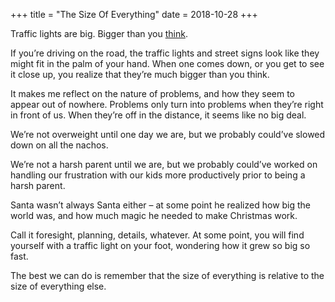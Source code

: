 +++
title = "The Size Of Everything"
date = 2018-10-28
+++

Traffic lights are big. Bigger than you [think][1].

If you’re driving on the road, the traffic lights and street signs look like they might fit in the palm of your hand. When one comes down, or you get to see it close up, you realize that they’re much bigger than you think.

It makes me reflect on the nature of problems, and how they seem to appear out of nowhere. Problems only turn into problems when they’re right in front of us. When they’re off in the distance, it seems like no big deal.

We’re not overweight until one day we are, but we probably could’ve slowed down on all the nachos. 

We’re not a harsh parent until we are, but we probably could’ve worked on handling our frustration with our kids more productively prior to being a harsh parent.

Santa wasn’t always Santa either &#8211; at some point he realized how big the world was, and how much magic he needed to make Christmas work.

Call it foresight, planning, details, whatever. At some point, you will find yourself with a traffic light on your foot, wondering how it grew so big so fast. 

The best we can do is remember that the size of everything is relative to the size of everything else.

 [1]: http://i.imgur.com/2BX3GD6.jpg